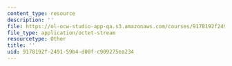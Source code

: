 ```yaml
---
content_type: resource
description: ''
file: https://ol-ocw-studio-app-qa.s3.amazonaws.com/courses/9178192f249159b4d00fc909275ea234_GroupB1.zip
file_type: application/octet-stream
resourcetype: Other
title: ''
uid: 9178192f-2491-59b4-d00f-c909275ea234
---
```

